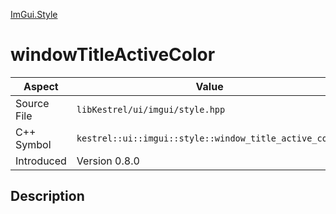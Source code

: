 [ImGui.Style](index.md)
# windowTitleActiveColor
| Aspect | Value |
| --- | --- |
| Source File | `libKestrel/ui/imgui/style.hpp` |
| C++ Symbol | `kestrel::ui::imgui::style::window_title_active_color` |
| Introduced | Version 0.8.0 |
## Description
